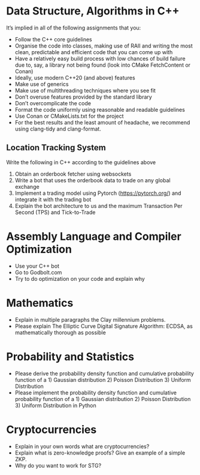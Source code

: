 # Data Structure, Algorithms in C++

It’s implied in all of the following assignments that you:
- Follow the C++ core guidelines
- Organise the code into classes, making use of RAII and writing the most clean, predictable and efficient code that you can come up with
- Have a relatively easy build process with low chances of build failure due to, say, a library not being found (look into CMake FetchContent or Conan)
- Ideally, use modern C++20 (and above) features
- Make use of generics
- Make use of multithreading techniques where you see fit
- Don’t overuse features provided by the standard library
- Don’t overcomplicate the code
- Format the code uniformly using reasonable and readable guidelines
- Use Conan or CMakeLists.txt for the project
- For the best results and the least amount of headache, we recommend using clang-tidy and clang-format.

## Location Tracking System

Write the following in C++ according to the guidelines above
1. Obtain an orderbook fetcher using websockets
2. Write a bot that uses the orderbook data to trade on any global exchange
3. Implement a trading model using Pytorch (https://pytorch.org/) and integrate it with the trading bot
4. Explain the bot architecture to us and the maximum Transaction Per Second (TPS) and Tick-to-Trade

# Assembly Language and Compiler Optimization
- Use your C++ bot
- Go to Godbolt.com
- Try to do optimization on your code and explain why

# Mathematics
- Explain in multiple paragraphs the Clay millennium problems.
- Please explain The Elliptic Curve Digital Signature Algorithm: ECDSA, as mathematically thorough as possible

# Probability and Statistics
- Please derive the probability density function and cumulative probability function of a 1) Gaussian distribution 2) Poisson Distribution 3) Uniform Distribution
- Please implement the probability density function and cumulative probability function of a 1) Gaussian distribution 2) Poisson Distribution 3) Uniform Distribution in Python

# Cryptocurrencies
- Explain in your own words what are cryptocurrencies?
- Explain what is zero-knowledge proofs? Give an example of a simple ZKP.
- Why do you want to work for STG?
